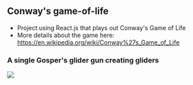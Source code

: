 ## Conway's game-of-life

- Project using React.js that plays out Conway's Game of Life
- More details about the game here: https://en.wikipedia.org/wiki/Conway%27s_Game_of_Life

### A single Gosper's glider gun creating gliders
 <a href="https://en.wikipedia.org/wiki/File:Gospers_glider_gun.gif">
    <img src="https://upload.wikimedia.org/wikipedia/commons/e/e5/Gospers_glider_gun.gif" />
    </a>
   

